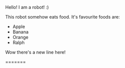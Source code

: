 Hello! I am a robot! :)

This robot somehow eats food. It's favourite foods are:

- Apple
- Banana 
- Orange
- Ralph

Wow there's a new line here!




 
=======

